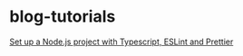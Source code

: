 # blog-tutorials

[Set up a Node.js project with Typescript, ESLint and Prettier](/tericcabrel/blog-tutorials/node-typescript-starter)

